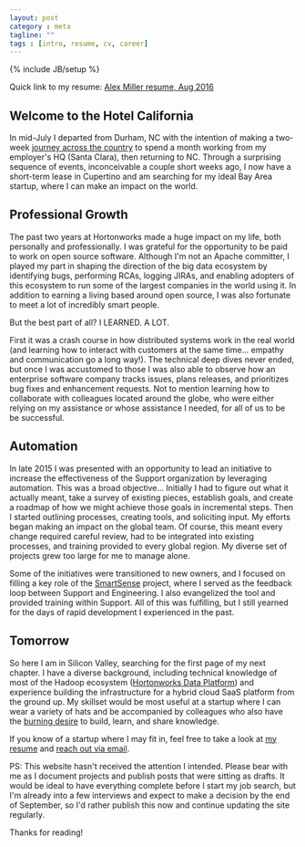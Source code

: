 ```yaml
---
layout: post
category : meta
tagline: ""
tags : [intro, resume, cv, career]
---
```

{% include JB/setup %}

Quick link to my resume: <a href="/resume-amiller_2016.pdf">Alex Miller resume, Aug 2016</a>

## Welcome to the Hotel California

In mid-July I departed from Durham, NC with the intention of making a two-week <a href="/meta/2016/08/01/cross-country-journey">journey across the country</a> to spend a month working from my employer's HQ (Santa Clara), then returning to NC. Through a surprising sequence of events, inconceivable a couple short weeks ago, I now have a short-term lease in Cupertino and am searching for my ideal Bay Area startup, where I can make an impact on the world.

## Professional Growth

The past two years at Hortonworks made a huge impact on my life, both personally and professionally. I was grateful for the opportunity to be paid to work on open source software. Although I'm not an Apache committer, I played my part in shaping the direction of the big data ecosystem by identifying bugs, performing RCAs, logging JIRAs, and enabling adopters of this ecosystem to run some of the largest companies in the world using it. In addition to earning a living based around open source, I was also fortunate to meet a lot of incredibly smart people.

But the best part of all? I LEARNED. A LOT.

First it was a crash course in how distributed systems work in the real world (and learning how to interact with customers at the same time... empathy and communication go a long way!). The technical deep dives never ended, but once I was accustomed to those I was also able to observe how an enterprise software company tracks issues, plans releases, and prioritizes bug fixes and enhancement requests. Not to mention learning how to collaborate with colleagues located around the globe, who were either relying on my assistance or whose assistance I needed, for all of us to be be successful.

## Automation

In late 2015 I was presented with an opportunity to lead an initiative to increase the effectiveness of the Support organization by leveraging automation. This was a broad objective... Initially I had to figure out what it actually meant, take a survey of existing pieces, establish goals, and create a roadmap of how we might achieve those goals in incremental steps. Then I started outlining processes, creating tools, and soliciting input. My efforts began making an impact on the global team. Of course, this meant every change required careful review, had to be integrated into existing processes, and training provided to every global region. My diverse set of projects grew too large for me to manage alone.

Some of the initiatives were transitioned to new owners, and I focused on filling a key role of the <a href="http://hortonworks.com/smart-sense">SmartSense</a> project, where I served as the feedback loop between Support and Engineering. I also evangelized the tool and provided training within Support. All of this was fulfilling, but I still yearned for the days of rapid development I experienced in the past.

## Tomorrow

So here I am in Silicon Valley, searching for the first page of my next chapter. I have a diverse background, including technical knowledge of most of the Hadoop ecosystem (<a href="http://hortonworks.com/products/data-center/hdp/">Hortonworks Data Platform</a>) and experience building the infrastructure for a hybrid cloud SaaS platform from the ground up. My skillset would be most useful at a startup where I can wear a variety of hats and be accompanied by colleagues who also have the <a href="http://www.feld.com/archives/2011/10/be-on-fire.html">burning desire</a> to build, learn, and share knowledge.

If you know of a startup where I may fit in, feel free to take a look at <a href="/resume-amiller_2016.pdf">my resume</a> and <a href="mailto:alex@thinkmassive.org">reach out via email</a>.

PS: This website hasn't received the attention I intended. Please bear with me as I document projects and publish posts that were sitting as drafts. It would be ideal to have everything complete before I start my job search, but I'm already into a few interviews and expect to make a decision by the end of September, so I'd rather publish this now and continue updating the site regularly.

Thanks for reading!

